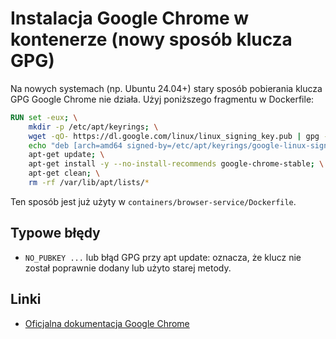 # Instalacja Google Chrome w kontenerze (nowy sposób klucza GPG)

Na nowych systemach (np. Ubuntu 24.04+) stary sposób pobierania klucza GPG Google Chrome nie działa. Użyj poniższego fragmentu w Dockerfile:

```dockerfile
RUN set -eux; \
    mkdir -p /etc/apt/keyrings; \
    wget -qO- https://dl.google.com/linux/linux_signing_key.pub | gpg --dearmor > /etc/apt/keyrings/google-linux-signing-key.gpg; \
    echo "deb [arch=amd64 signed-by=/etc/apt/keyrings/google-linux-signing-key.gpg] http://dl.google.com/linux/chrome/deb/ stable main" > /etc/apt/sources.list.d/google-chrome.list; \
    apt-get update; \
    apt-get install -y --no-install-recommends google-chrome-stable; \
    apt-get clean; \
    rm -rf /var/lib/apt/lists/*
```

Ten sposób jest już użyty w `containers/browser-service/Dockerfile`.

## Typowe błędy
- `NO_PUBKEY ...` lub błąd GPG przy apt update: oznacza, że klucz nie został poprawnie dodany lub użyto starej metody.

## Linki
- [Oficjalna dokumentacja Google Chrome](https://www.google.com/linuxrepositories/)
